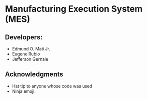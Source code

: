 # Manufacturing Execution System (MES)

## Developers:

* Edmund O. Mati Jr.
* Eugene Rubio
* Jefferson Gernale

## Acknowledgments

* Hat tip to anyone whose code was used
* Ninja emoji